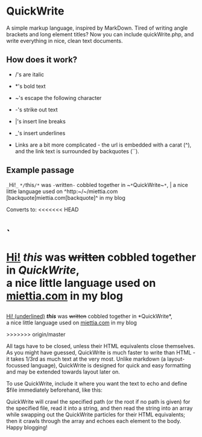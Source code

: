 # QuickWrite
A simple markup language, inspired by MarkDown. Tired of writing angle brackets and long element titles? Now you can include quickWrite.php, and write everything in nice, clean text documents.

## How does it work?

* /'s are italic
* *'s bold text
* ~'s escape the following character
* -'s strike out text
* |'s insert line breaks
* _'s insert underlines

* Links are a bit more complicated - the url is embedded with a carat (^), and the link text is surrounded by backquotes (``).

## Example passage

`_`Hi!`_` `*/`this`/*` was `-`written`-` cobbled together in ~`*`QuickWrite~`*`,
|
a nice little language used on ^http:~/~/miettia.com [backquote]miettia.com[backquote]^ in my blog

Converts to:
<<<<<<< HEAD

`<p><u>Hi!</u> <strong><em>this</em></strong> was <strike>written</strike> cobbled together in *QuickWrite*, <br> a nice little language used on <a href="http://miettia.com">miettia.com</a> in my blog</p>
=======
<p><u>Hi! (underlined)</u> <strong><em>this</em></strong> was <strike>written</strike> cobbled together in *QuickWrite*, <br> a nice little language used on <a href="http://miettia.com">miettia.com</a> in my blog</p>
>>>>>>> origin/master

All tags have to be closed, unless their HTML equivalents close themselves. As you might have guessed, QuickWrite is much faster to write
than HTML - it takes 1/3rd as much text at the very most. Unlike markdown (a layout-focussed language), QuickWrite is designed for quick and easy formatting and may be extended towards layout later on.

To use QuickWrite, include it where you want the text to echo and define $file immediately beforehand, like this:

<?php
  $file = "filepath/file.txt";
  include 'quickWrite.php';
?>

QuickWrite will crawl the specified path (or the root if no path is given) for the specified file, read it into a string, and then read the string into an array while swapping out the QuickWrite particles for their HTML equivalents; then it crawls through the array and echoes each element to the body. Happy blogging!
